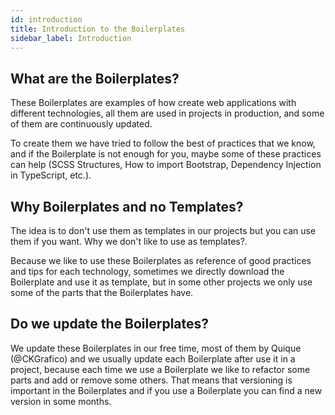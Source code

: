 ```yaml
---
id: introduction
title: Introduction to the Boilerplates
sidebar_label: Introduction
---
```


## What are the Boilerplates?

These Boilerplates are examples of how create web applications with different technologies, all them are used in projects in production, and some of them are continuously updated.

To create them we have tried to follow the best of practices that we know, and if the Boilerplate is not enough for you, maybe some of these practices can help (SCSS Structures, How to import Bootstrap, Dependency Injection in TypeScript, etc.).

## Why Boilerplates and no Templates?

The idea is to don't use them as templates in our projects but you can use them if you want. Why we don't like to use as templates?.

Because we like to use these Boilerplates as reference of good practices and tips for each technology, sometimes we directly download the Boilerplate and use it as template, but in some other projects we only use some of the parts that the Boilerplates have.

## Do we update the Boilerplates?

We update these Boilerplates in our free time, most of them by Quique (@CKGrafico) and we usually update each Boilerplate after use it in a project, because each time we use a Boilerplate we like to refactor some parts and add or remove some others. That means that versioning is important in the Boilerplates and if you use a Boilerplate you can find a new version in some months.

